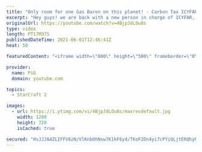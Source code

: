 ```yaml
---
title: "Only room for one Gas Baron on this planet! - Carbon Tax ICYFAR G2"
excerpt: "Hey guys! we are back with a new person in charge of ICYFAR, yes this means that the email for submissions HAS CHANGED! In this week’s episode of I Cast Your Freakin Awesome Replays (ICYFAR) players sent in their replays where they were Interrupting their opponent's gas mining as much as possible!  NO"
originalUrl: https://youtube.com/watch?v=4BjpJdLOu8s
type: video
length: PT17M37S
publishedDateTime: 2021-06-01T12:46:41Z
heat: 50

featuredContent: "<iframe width=\"800\" height=\"500\" frameborder=\"0\" src=\"https://www.youtube.com/embed/4BjpJdLOu8s\" allow=\"accelerometer; autoplay; encrypted-media; gyroscope; picture-in-picture\" allowfullscreen></iframe>"

provider:
  name: PiG
  domain: youtube.com

topics:
  - StarCraft 2

images:
  - url: https://i.ytimg.com/vi/4BjpJdLOu8s/maxresdefault.jpg
    width: 1280
    height: 720
    isCached: true

secured: "HsJJJA4ZLIFFV6zN/VlKnb0hNsw7K1kF6yd/TKoF2Dn4yi7cPYiQLjtERQhyNcSMi8LqU1BTzz+JokUl2e8UQ3Ek1oWwZQoe+DQG+7k0sLRkxJGvPN99HiiIOhoEqb1SVMacZqDLF5s3fkOAu04oWLbnRCvIXXRi5trTCZdFJkMMf8DwdxvfVWk7pwi+JmuUOMvjOv8VJmernPywYneBb3BRyaw0S8npM50EJv4LjCyiaJGO8eA6i6KZruYQ0AYNPN1xeDfMXYdp+B0q1Vd5zV2damJH12tXpN6AlP3KsSCbFRh/LkqSGM08izo+iMgVOt3lImF0fw+CESS9KPNNwJAY2mhefkDtzm9ohrtNH3k8TGZZ5H9/JUqOjYHl/TZGZExDEL5hFPJlSG88mf/ym6yNmm/cuW4X6lArOdoOf8k=;VM23zmA5OQnRfy/eAGavJQ=="
---
```


